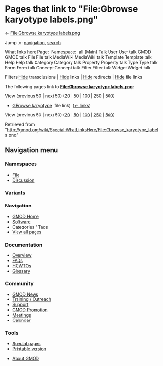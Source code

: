 <div id="mw-page-base" class="noprint">

</div>

<div id="mw-head-base" class="noprint">

</div>

<div id="content" class="mw-body" role="main">

<span id="top"></span>

<div id="mw-js-message" style="display:none;">

</div>



# <span dir="auto">Pages that link to "File:Gbrowse karyotype labels.png"</span>

<div id="bodyContent">

<div id="contentSub">

← [File:Gbrowse karyotype
labels.png](/wiki/File:Gbrowse_karyotype_labels.png "File:Gbrowse karyotype labels.png")

</div>

<div id="jump-to-nav" class="mw-jump">

Jump to: [navigation](#mw-navigation), [search](#p-search)

</div>

<div id="mw-content-text">

What links here Page:  Namespace:  all (Main) Talk User User talk GMOD
GMOD talk File File talk MediaWiki MediaWiki talk Template Template talk
Help Help talk Category Category talk Property Property talk Type Type
talk Form Form talk Concept Concept talk Filter Filter talk Widget
Widget talk

Filters
[Hide](/mediawiki/index.php?title=Special:WhatLinksHere/File:Gbrowse_karyotype_labels.png&hidetrans=1 "Special:WhatLinksHere/File:Gbrowse karyotype labels.png")
transclusions \|
[Hide](/mediawiki/index.php?title=Special:WhatLinksHere/File:Gbrowse_karyotype_labels.png&hidelinks=1 "Special:WhatLinksHere/File:Gbrowse karyotype labels.png")
links \|
[Hide](/mediawiki/index.php?title=Special:WhatLinksHere/File:Gbrowse_karyotype_labels.png&hideredirs=1 "Special:WhatLinksHere/File:Gbrowse karyotype labels.png")
redirects \|
[Hide](/mediawiki/index.php?title=Special:WhatLinksHere/File:Gbrowse_karyotype_labels.png&hideimages=1 "Special:WhatLinksHere/File:Gbrowse karyotype labels.png")
file links

The following pages link to **[File:Gbrowse karyotype
labels.png](/wiki/File:Gbrowse_karyotype_labels.png "File:Gbrowse karyotype labels.png")**:

View (previous 50 \| next 50)
([20](/mediawiki/index.php?title=Special:WhatLinksHere/File:Gbrowse_karyotype_labels.png&limit=20 "Special:WhatLinksHere/File:Gbrowse karyotype labels.png")
\|
[50](/mediawiki/index.php?title=Special:WhatLinksHere/File:Gbrowse_karyotype_labels.png&limit=50 "Special:WhatLinksHere/File:Gbrowse karyotype labels.png")
\|
[100](/mediawiki/index.php?title=Special:WhatLinksHere/File:Gbrowse_karyotype_labels.png&limit=100 "Special:WhatLinksHere/File:Gbrowse karyotype labels.png")
\|
[250](/mediawiki/index.php?title=Special:WhatLinksHere/File:Gbrowse_karyotype_labels.png&limit=250 "Special:WhatLinksHere/File:Gbrowse karyotype labels.png")
\|
[500](/mediawiki/index.php?title=Special:WhatLinksHere/File:Gbrowse_karyotype_labels.png&limit=500 "Special:WhatLinksHere/File:Gbrowse karyotype labels.png"))

- [GBrowse karyotype](/wiki/GBrowse_karyotype "GBrowse karyotype") (file
  link) ‎ <span class="mw-whatlinkshere-tools">([←
  links](/mediawiki/index.php?title=Special:WhatLinksHere&target=GBrowse+karyotype "Special:WhatLinksHere"))</span>

View (previous 50 \| next 50)
([20](/mediawiki/index.php?title=Special:WhatLinksHere/File:Gbrowse_karyotype_labels.png&limit=20 "Special:WhatLinksHere/File:Gbrowse karyotype labels.png")
\|
[50](/mediawiki/index.php?title=Special:WhatLinksHere/File:Gbrowse_karyotype_labels.png&limit=50 "Special:WhatLinksHere/File:Gbrowse karyotype labels.png")
\|
[100](/mediawiki/index.php?title=Special:WhatLinksHere/File:Gbrowse_karyotype_labels.png&limit=100 "Special:WhatLinksHere/File:Gbrowse karyotype labels.png")
\|
[250](/mediawiki/index.php?title=Special:WhatLinksHere/File:Gbrowse_karyotype_labels.png&limit=250 "Special:WhatLinksHere/File:Gbrowse karyotype labels.png")
\|
[500](/mediawiki/index.php?title=Special:WhatLinksHere/File:Gbrowse_karyotype_labels.png&limit=500 "Special:WhatLinksHere/File:Gbrowse karyotype labels.png"))

</div>

<div class="printfooter">

Retrieved from
"<http://gmod.org/wiki/Special:WhatLinksHere/File:Gbrowse_karyotype_labels.png>"

</div>

<div id="catlinks" class="catlinks catlinks-allhidden">

</div>

<div class="visualClear">

</div>

</div>

</div>

<div id="mw-navigation">

## Navigation menu

<div id="mw-head">



<div id="left-navigation">

<div id="p-namespaces" class="vectorTabs" role="navigation"
aria-labelledby="p-namespaces-label">

### Namespaces

- <span id="ca-nstab-image"><a href="/wiki/File:Gbrowse_karyotype_labels.png" accesskey="c"
  title="View the file page [c]">File</a></span>
- <span id="ca-talk"><a
  href="/mediawiki/index.php?title=File_talk:Gbrowse_karyotype_labels.png&amp;action=edit&amp;redlink=1"
  accesskey="t"
  title="Discussion about the content page [t]">Discussion</a></span>

</div>

<div id="p-variants" class="vectorMenu emptyPortlet" role="navigation"
aria-labelledby="p-variants-label">

### 

### Variants[](#)

<div class="menu">

</div>

</div>

</div>





</div>

</div>

</div>

<div id="mw-panel">

<div id="p-logo" role="banner">

<a href="/wiki/Main_Page"
style="background-image: url(http://gmod.org/images/GMOD-cogs.png);"
title="Visit the main page"></a>

</div>

<div id="p-Navigation" class="portal" role="navigation"
aria-labelledby="p-Navigation-label">

### Navigation

<div class="body">

- <span id="n-GMOD-Home">[GMOD Home](/wiki/Main_Page)</span>
- <span id="n-Software">[Software](/wiki/GMOD_Components)</span>
- <span id="n-Categories-.2F-Tags">[Categories /
  Tags](/wiki/Categories)</span>
- <span id="n-View-all-pages">[View all
  pages](/wiki/Special:AllPages)</span>

</div>

</div>

<div id="p-Documentation" class="portal" role="navigation"
aria-labelledby="p-Documentation-label">

### Documentation

<div class="body">

- <span id="n-Overview">[Overview](/wiki/Overview)</span>
- <span id="n-FAQs">[FAQs](/wiki/Category:FAQ)</span>
- <span id="n-HOWTOs">[HOWTOs](/wiki/Category:HOWTO)</span>
- <span id="n-Glossary">[Glossary](/wiki/Glossary)</span>

</div>

</div>

<div id="p-Community" class="portal" role="navigation"
aria-labelledby="p-Community-label">

### Community

<div class="body">

- <span id="n-GMOD-News">[GMOD News](/wiki/GMOD_News)</span>
- <span id="n-Training-.2F-Outreach">[Training /
  Outreach](/wiki/Training_and_Outreach)</span>
- <span id="n-Support">[Support](/wiki/Support)</span>
- <span id="n-GMOD-Promotion">[GMOD
  Promotion](/wiki/GMOD_Promotion)</span>
- <span id="n-Meetings">[Meetings](/wiki/Meetings)</span>
- <span id="n-Calendar">[Calendar](/wiki/Calendar)</span>

</div>

</div>

<div id="p-tb" class="portal" role="navigation"
aria-labelledby="p-tb-label">

### Tools

<div class="body">

- <span id="t-specialpages"><a href="/wiki/Special:SpecialPages" accesskey="q"
  title="A list of all special pages [q]">Special pages</a></span>
- <span id="t-print"><a
  href="/mediawiki/index.php?title=Special:WhatLinksHere/File:Gbrowse_karyotype_labels.png&amp;printable=yes"
  rel="alternate" accesskey="p"
  title="Printable version of this page [p]">Printable version</a></span>

</div>

</div>

</div>

</div>

<div id="footer" role="contentinfo">

- <span id="footer-places-about">[About
  GMOD](/wiki/GMOD:About "GMOD:About")</span>

<!-- -->






</div>
